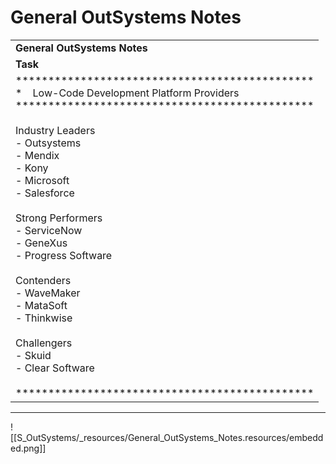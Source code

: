 # General OutSystems Notes

|     |
| --- |
| **General OutSystems Notes** |
| **Task** |
| \*\*\*\*\*\*\*\*\*\*\*\*\*\*\*\*\*\*\*\*\*\*\*\*\*\*\*\*\*\*\*\*\*\*\*\*\*\*\*\*\*\*\*\*\*\*<br>\*    Low-Code Development Platform Providers<br>\*\*\*\*\*\*\*\*\*\*\*\*\*\*\*\*\*\*\*\*\*\*\*\*\*\*\*\*\*\*\*\*\*\*\*\*\*\*\*\*\*\*\*\*\*\*<br><br>Industry Leaders<br>\- Outsystems<br>\- Mendix<br>\- Kony<br>\- Microsoft<br>\- Salesforce<br><br>Strong Performers<br>\- ServiceNow<br>\- GeneXus<br>\- Progress Software<br><br>Contenders<br>\- WaveMaker<br>\- MataSoft<br>\- Thinkwise<br><br>Challengers<br>\- Skuid<br>\- Clear Software<br><br>\*\*\*\*\*\*\*\*\*\*\*\*\*\*\*\*\*\*\*\*\*\*\*\*\*\*\*\*\*\*\*\*\*\*\*\*\*\*\*\*\*\*\*\*\*\* |

* * *

![[S_OutSystems/_resources/General_OutSystems_Notes.resources/embedded.png]]

